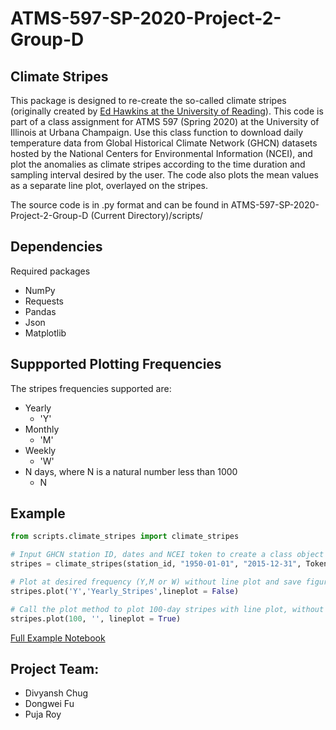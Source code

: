 # ATMS-597-SP-2020-Project-2-Group-D

## Climate Stripes 

This package is designed to re-create the so-called climate stripes (originally created by [Ed Hawkins at the University of Reading](https://showyourstripes.info/)). This code is part of a class assignment for ATMS 597 (Spring 2020) at the University of Illinois at Urbana Champaign. Use this class function to download daily temperature data from Global Historical Climate Network (GHCN) datasets hosted by the National Centers for Environmental Information (NCEI), and plot the anomalies as climate stripes according to the time duration and sampling interval desired by the user. The code also plots the mean values as a separate line plot, overlayed on the stripes.

The source code is in .py format and can be found in ATMS-597-SP-2020-Project-2-Group-D (Current Directory)/scripts/

## Dependencies
Required packages
- NumPy
- Requests
- Pandas
- Json
- Matplotlib

## Suppported Plotting Frequencies
The stripes frequencies supported are:
- Yearly
    - 'Y'
- Monthly
    - 'M'
- Weekly
    - 'W'
- N days, where N is a natural number less than 1000
    - N
 
 ## Example
```python
from scripts.climate_stripes import climate_stripes

# Input GHCN station ID, dates and NCEI token to create a class object 
stripes = climate_stripes(station_id, "1950-01-01", "2015-12-31", Token)

# Plot at desired frequency (Y,M or W) without line plot and save figure  
stripes.plot('Y','Yearly_Stripes',lineplot = False)

# Call the plot method to plot 100-day stripes with line plot, without saving the figure
stripes.plot(100, '', lineplot = True)
```

[Full Example Notebook](https://drive.google.com/file/d/16vuX8mSn_IiObgrjCsEIZaEK6tqiHaq8/view?usp=sharing)

## Project Team:
- Divyansh Chug
- Dongwei Fu
- Puja Roy

